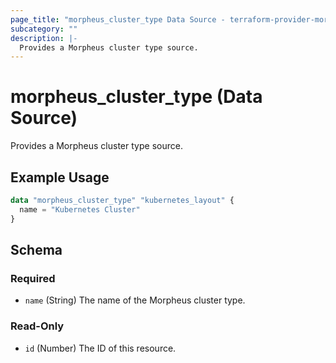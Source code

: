 ```yaml
---
page_title: "morpheus_cluster_type Data Source - terraform-provider-morpheus"
subcategory: ""
description: |-
  Provides a Morpheus cluster type source.
---
```


# morpheus_cluster_type (Data Source)

Provides a Morpheus cluster type source.

## Example Usage

```terraform
data "morpheus_cluster_type" "kubernetes_layout" {
  name = "Kubernetes Cluster"
}
```

<!-- schema generated by tfplugindocs -->
## Schema

### Required

- `name` (String) The name of the Morpheus cluster type.

### Read-Only

- `id` (Number) The ID of this resource.